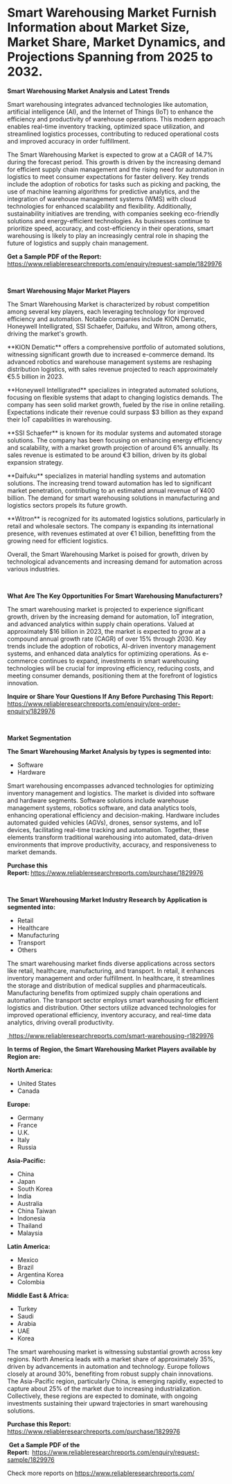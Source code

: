 <p><h1>Smart Warehousing Market Furnish Information about Market Size, Market Share, Market Dynamics, and Projections Spanning from 2025 to 2032.</h1></p><p><strong>Smart Warehousing Market Analysis and Latest Trends</strong></p>
<p><p>Smart warehousing integrates advanced technologies like automation, artificial intelligence (AI), and the Internet of Things (IoT) to enhance the efficiency and productivity of warehouse operations. This modern approach enables real-time inventory tracking, optimized space utilization, and streamlined logistics processes, contributing to reduced operational costs and improved accuracy in order fulfillment.</p><p>The Smart Warehousing Market is expected to grow at a CAGR of 14.7% during the forecast period. This growth is driven by the increasing demand for efficient supply chain management and the rising need for automation in logistics to meet consumer expectations for faster delivery. Key trends include the adoption of robotics for tasks such as picking and packing, the use of machine learning algorithms for predictive analytics, and the integration of warehouse management systems (WMS) with cloud technologies for enhanced scalability and flexibility. Additionally, sustainability initiatives are trending, with companies seeking eco-friendly solutions and energy-efficient technologies. As businesses continue to prioritize speed, accuracy, and cost-efficiency in their operations, smart warehousing is likely to play an increasingly central role in shaping the future of logistics and supply chain management.</p></p>
<p><strong>Get a Sample PDF of the Report:&nbsp;</strong> <a href="https://www.reliableresearchreports.com/enquiry/request-sample/1829976?utm_campaign=2251&utm_medium=2&utm_source=Github&utm_content=ia&utm_term=09032025&utm_id=smart-warehousing">https://www.reliableresearchreports.com/enquiry/request-sample/1829976</a></p>
<p>&nbsp;</p>
<p><strong>Smart Warehousing Major Market Players</strong></p>
<p><p>The Smart Warehousing Market is characterized by robust competition among several key players, each leveraging technology for improved efficiency and automation. Notable companies include KION Dematic, Honeywell Intelligrated, SSI Schaefer, Daifuku, and Witron, among others, driving the market's growth.</p><p>**KION Dematic** offers a comprehensive portfolio of automated solutions, witnessing significant growth due to increased e-commerce demand. Its advanced robotics and warehouse management systems are reshaping distribution logistics, with sales revenue projected to reach approximately €5.5 billion in 2023.</p><p>**Honeywell Intelligrated** specializes in integrated automated solutions, focusing on flexible systems that adapt to changing logistics demands. The company has seen solid market growth, fueled by the rise in online retailing. Expectations indicate their revenue could surpass $3 billion as they expand their IoT capabilities in warehousing.</p><p>**SSI Schaefer** is known for its modular systems and automated storage solutions. The company has been focusing on enhancing energy efficiency and scalability, with a market growth projection of around 6% annually. Its sales revenue is estimated to be around €3 billion, driven by its global expansion strategy.</p><p>**Daifuku** specializes in material handling systems and automation solutions. The increasing trend toward automation has led to significant market penetration, contributing to an estimated annual revenue of ¥400 billion. The demand for smart warehousing solutions in manufacturing and logistics sectors propels its future growth.</p><p>**Witron** is recognized for its automated logistics solutions, particularly in retail and wholesale sectors. The company is expanding its international presence, with revenues estimated at over €1 billion, benefitting from the growing need for efficient logistics.</p><p>Overall, the Smart Warehousing Market is poised for growth, driven by technological advancements and increasing demand for automation across various industries.</p></p>
<p>&nbsp;</p>
<p><strong>What Are The Key Opportunities For Smart Warehousing Manufacturers?</strong></p>
<p><p>The smart warehousing market is projected to experience significant growth, driven by the increasing demand for automation, IoT integration, and advanced analytics within supply chain operations. Valued at approximately $16 billion in 2023, the market is expected to grow at a compound annual growth rate (CAGR) of over 15% through 2030. Key trends include the adoption of robotics, AI-driven inventory management systems, and enhanced data analytics for optimizing operations. As e-commerce continues to expand, investments in smart warehousing technologies will be crucial for improving efficiency, reducing costs, and meeting consumer demands, positioning them at the forefront of logistics innovation.</p></p>
<p><strong>Inquire or Share Your Questions If Any Before Purchasing This Report:</strong> <a href="https://www.reliableresearchreports.com/enquiry/pre-order-enquiry/1829976?utm_campaign=2251&utm_medium=2&utm_source=Github&utm_content=ia&utm_term=09032025&utm_id=smart-warehousing">https://www.reliableresearchreports.com/enquiry/pre-order-enquiry/1829976</a></p>
<p>&nbsp;</p>
<p><strong>Market Segmentation</strong></p>
<p><strong>The Smart Warehousing Market Analysis by types is segmented into:</strong></p>
<p><ul><li>Software</li><li>Hardware</li></ul></p>
<p><p>Smart warehousing encompasses advanced technologies for optimizing inventory management and logistics. The market is divided into software and hardware segments. Software solutions include warehouse management systems, robotics software, and data analytics tools, enhancing operational efficiency and decision-making. Hardware includes automated guided vehicles (AGVs), drones, sensor systems, and IoT devices, facilitating real-time tracking and automation. Together, these elements transform traditional warehousing into automated, data-driven environments that improve productivity, accuracy, and responsiveness to market demands.</p></p>
<p><strong>Purchase this Report:&nbsp;</strong><a href="https://www.reliableresearchreports.com/purchase/1829976?utm_campaign=2251&utm_medium=2&utm_source=Github&utm_content=ia&utm_term=09032025&utm_id=smart-warehousing">https://www.reliableresearchreports.com/purchase/1829976</a></p>
<p>&nbsp;</p>
<p><strong>The Smart Warehousing Market Industry Research by Application is segmented into:</strong></p>
<p><ul><li>Retail</li><li>Healthcare</li><li>Manufacturing</li><li>Transport</li><li>Others</li></ul></p>
<p><p>The smart warehousing market finds diverse applications across sectors like retail, healthcare, manufacturing, and transport. In retail, it enhances inventory management and order fulfillment. In healthcare, it streamlines the storage and distribution of medical supplies and pharmaceuticals. Manufacturing benefits from optimized supply chain operations and automation. The transport sector employs smart warehousing for efficient logistics and distribution. Other sectors utilize advanced technologies for improved operational efficiency, inventory accuracy, and real-time data analytics, driving overall productivity.</p></p>
<p><a href="https://www.reliableresearchreports.com/smart-warehousing-r1829976?utm_campaign=2251&utm_medium=2&utm_source=Github&utm_content=ia&utm_term=09032025&utm_id=smart-warehousing">&nbsp;https://www.reliableresearchreports.com/smart-warehousing-r1829976</a></p>
<p><strong>In terms of Region, the Smart Warehousing Market Players available by Region are:</strong></p>
<p>
    <p> <strong> North America: </strong>
        <ul>
            <li>United States</li>
            <li>Canada</li>
        </ul>
        </p> 
    <p> <strong> Europe: </strong>
        <ul>
            <li>Germany</li>
            <li>France</li>
            <li>U.K.</li>
            <li>Italy</li>
            <li>Russia</li>
        </ul>
        </p> 
    <p> <strong> Asia-Pacific: </strong>
        <ul>
            <li>China</li>
            <li>Japan</li>
            <li>South Korea</li>
            <li>India</li>
            <li>Australia</li>
            <li>China Taiwan</li>
            <li>Indonesia</li>
            <li>Thailand</li>
            <li>Malaysia</li>
        </ul>
        </p> 
    <p> <strong> Latin America: </strong>
        <ul>
            <li>Mexico</li>
            <li>Brazil</li>
            <li>Argentina Korea</li>
            <li>Colombia</li>
        </ul>
        </p> 
    <p> <strong> Middle East & Africa: </strong>
        <ul>
            <li>Turkey</li>
            <li>Saudi</li>
            <li>Arabia</li>
            <li>UAE</li>
            <li>Korea</li>
        </ul>
    </p>
    </p>
<p><p>The smart warehousing market is witnessing substantial growth across key regions. North America leads with a market share of approximately 35%, driven by advancements in automation and technology. Europe follows closely at around 30%, benefiting from robust supply chain innovations. The Asia-Pacific region, particularly China, is emerging rapidly, expected to capture about 25% of the market due to increasing industrialization. Collectively, these regions are expected to dominate, with ongoing investments sustaining their upward trajectories in smart warehousing solutions.</p></p>
<p><strong>Purchase this Report: </strong><a href="https://www.reliableresearchreports.com/purchase/1829976?utm_campaign=2251&utm_medium=2&utm_source=Github&utm_content=ia&utm_term=09032025&utm_id=smart-warehousing">https://www.reliableresearchreports.com/purchase/1829976</a></p>
<p>&nbsp;<strong>Get a Sample PDF of the Report:&nbsp;&nbsp;</strong><a href="https://www.reliableresearchreports.com/enquiry/request-sample/1829976?utm_campaign=2251&utm_medium=2&utm_source=Github&utm_content=ia&utm_term=09032025&utm_id=smart-warehousing">https://www.reliableresearchreports.com/enquiry/request-sample/1829976</a></p>
<p><strong></strong></p>
<p>Check more reports on <a href="https://www.reliableresearchreports.com/?utm_campaign=2251&utm_medium=2&utm_source=Github&utm_content=ia&utm_term=09032025&utm_id=smart-warehousing">https://www.reliableresearchreports.com/</a></p>